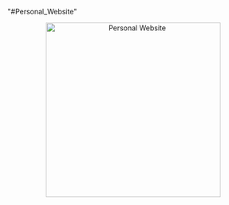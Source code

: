 "#Personal_Website" 

<p align="center">
    <img src="https://www.behance.net/gallery/106419585/Personal-Website" alt="Personal Website" width="350">
</p>
